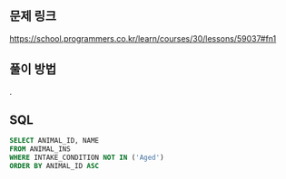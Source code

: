 ## 문제 링크
https://school.programmers.co.kr/learn/courses/30/lessons/59037#fn1

## 풀이 방법
.

## SQL
```sql
SELECT ANIMAL_ID, NAME
FROM ANIMAL_INS
WHERE INTAKE_CONDITION NOT IN ('Aged')
ORDER BY ANIMAL_ID ASC
```